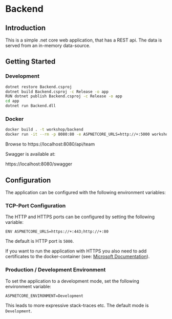 # Backend

## Introduction

This is a simple .net core web application, that has a REST api.
The data is served from an in-memory data-source.

## Getting Started

### Development

```bash
dotnet restore Backend.csproj
dotnet build Backend.csproj -c Release -o app
RUN dotnet publish Backend.csproj -c Release -o app
cd app
dotnet run Backend.dll
```

### Docker
```bash
docker build . -t workshop/backend
docker run -it --rm -p 8080:80 -e ASPNETCORE_URLS=http://+:5000 workshop/backend
```

Browse to https://localhost:8080/api/team

Swagger is available at:

https://localhost:8080/swagger

## Configuration

The application can be configured with the following environment variables:

### TCP-Port Configuration

The HTTP and HTTPS ports can be configured by setting the following variable:

```
ENV ASPNETCORE_URLS=https://+:443;http://+:80
```

The default is HTTP port is `5000`.

If you want to run the application with HTTPS you also need to add certificates to the docker-container (see: [Microsoft Documentation](https://docs.microsoft.com/en-US/aspnet/core/security/enforcing-ssl?view=aspnetcore-2.2&tabs=visual-studio#trust-the-aspnet-core-https-development-certificate-on-windows-and-macos)).

### Production / Development Environment

To set the application to a development mode, set the following environment variable:

```
ASPNETCORE_ENVIRONMENT=Development
```

This leads to more expressive stack-traces etc.
The default mode is `Development`.